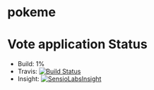 # pokeme
Vote application
Status
======
* Build: 1%
* Travis: [![Build Status](https://travis-ci.org/Alexandre-T/pokeme.svg?branch=master)](https://travis-ci.org/Alexandre-T/pokeme)
* Insight: [![SensioLabsInsight](https://insight.sensiolabs.com/projects/ee413516-28fb-467e-bdec-7cb6b4a6c13d/mini.png)](https://insight.sensiolabs.com/projects/ee413516-28fb-467e-bdec-7cb6b4a6c13d)
